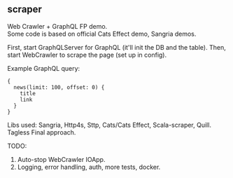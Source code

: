 ## scraper

Web Crawler + GraphQL FP demo.    
Some code is based on official Cats Effect demo, Sangria demos.   

First, start GraphQLServer for GraphQL (it'll init the DB and the table).
Then, start WebCrawler to scrape the page (set up in config).  

Example GraphQL query:
```
{
  news(limit: 100, offset: 0) {
    title
    link
  }
}
```

Libs used: Sangria, Http4s, Sttp, Cats/Cats Effect, Scala-scraper, Quill.
Tagless Final approach.  

TODO:
1. Auto-stop WebCrawler IOApp.
2. Logging, error handling, auth, more tests, docker.